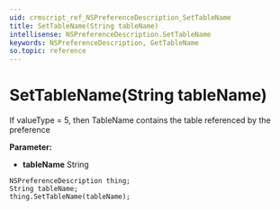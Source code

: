 ```yaml
---
uid: crmscript_ref_NSPreferenceDescription_SetTableName
title: SetTableName(String tableName)
intellisense: NSPreferenceDescription.SetTableName
keywords: NSPreferenceDescription, GetTableName
so.topic: reference
---
```


# SetTableName(String tableName)

If valueType = 5, then TableName contains the table referenced by the preference

**Parameter:** 
* **tableName** String

```crmscript
NSPreferenceDescription thing;
String tableName;
thing.SetTableName(tableName);
```

